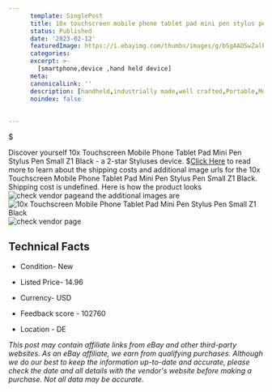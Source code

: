 ```yaml
---
      template: SinglePost
      title: 10x touchscreen mobile phone tablet pad mini pen stylus pen small z1 black
      status: Published
      date: '2023-02-12'
      featuredImage: https://i.ebayimg.com/thumbs/images/g/bSgAAOSwZalhbUPp/s-l225.jpg
      categories: 
      excerpt: >-
        [smartphone,device ,hand held device]
      meta:
      canonicalLink: ''
      description: [handheld,industrially made,well crafted,Portable,Mobile,Compact,Convenient,Lightweight,Maneuverable,Man-portable,Miniature,Carriable,Hand-held,Light,Holdable,Transportable,Mobile device,Pocket-sized,On-the-go,Wireless,Cordless,Compact size,Convenient size, smartphone,device ,hand held device]
      noindex: false
      
        
---
```

$

Discover yourself 10x Touchscreen Mobile Phone Tablet Pad Mini Pen Stylus Pen Small Z1 Black - a 2-star Styluses device.
$[Click Here](https://www.ebay.com/itm/404075805826?hash=item5e14cb7c82%3Ag%3AbSgAAOSwZalhbUPp&mkevt=1&mkcid=1&mkrid=711-53200-19255-0&campid=%253CePNCampaignId%253E&customid=%253CreferenceId%253E&toolid=10049) to read more to learn about the shipping costs and additional image urls for the 10x Touchscreen Mobile Phone Tablet Pad Mini Pen Stylus Pen Small Z1 Black. Shipping cost is undefined. Here is how the product looks ![check vendor page](https://i.ebayimg.com/thumbs/images/g/bSgAAOSwZalhbUPp/s-l225.jpg)and the additional images are![10x Touchscreen Mobile Phone Tablet Pad Mini Pen Stylus Pen Small Z1 Black](https://i.ebayimg.com/images/g/bSgAAOSwZalhbUPp/s-l1600.jpg)![check vendor page](https://origin-galleryplus.ebayimg.com/ws/web/404075805826_2_0_1/225x225.jpg,https://origin-galleryplus.ebayimg.com/ws/web/404075805826_3_0_1/225x225.jpg,https://origin-galleryplus.ebayimg.com/ws/web/404075805826_4_0_1/225x225.jpg,https://origin-galleryplus.ebayimg.com/ws/web/404075805826_5_0_1/225x225.jpg,https://origin-galleryplus.ebayimg.com/ws/web/404075805826_6_0_1/225x225.jpg)



 ## Technical Facts 



     
      

 - Condition- New 


      

 - Listed Price- 14.96 


      

 - Currency- USD 


      

 - Feedback score - 102760 


      

 - Location - DE 


      
      

 *_This post may contain affiliate links from eBay and other third-party websites. As an eBay affiliate, we earn from qualifying purchases. Although we do our best to keep the information up-to-date and accurate, please check the date and all details with the vendor's website before making a purchase. Not all data may be accurate._*






